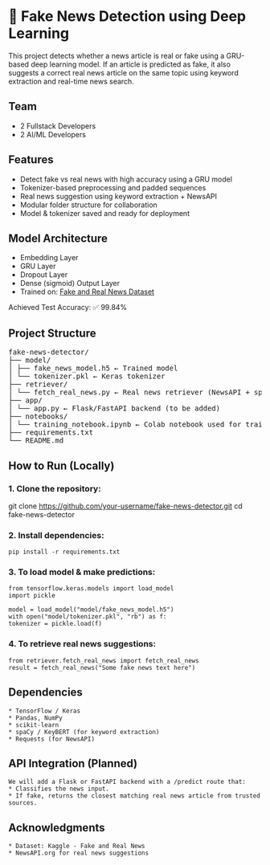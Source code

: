 # 📰 Fake News Detection using Deep Learning

This project detects whether a news article is real or fake using a GRU-based deep learning model. If an article is predicted as fake, it also suggests a correct real news article on the same topic using keyword extraction and real-time news search.

## Team

- 2 Fullstack Developers
- 2 AI/ML Developers

## Features

- Detect fake vs real news with high accuracy using a GRU model
- Tokenizer-based preprocessing and padded sequences
- Real news suggestion using keyword extraction + NewsAPI
- Modular folder structure for collaboration
- Model & tokenizer saved and ready for deployment

## Model Architecture

- Embedding Layer
- GRU Layer
- Dropout Layer
- Dense (sigmoid) Output Layer
- Trained on: [Fake and Real News Dataset](https://www.kaggle.com/datasets/clmentbisaillon/fake-and-real-news-dataset)

Achieved Test Accuracy: ✅ 99.84%

## Project Structure
<pre lang="markdown">
fake-news-detector/
├── model/
│ ├── fake_news_model.h5 ← Trained model
│ └── tokenizer.pkl ← Keras tokenizer
├── retriever/
│ └── fetch_real_news.py ← Real news retriever (NewsAPI + spaCy)
├── app/
│ └── app.py ← Flask/FastAPI backend (to be added)
├── notebooks/
│ └── training_notebook.ipynb ← Colab notebook used for training
├── requirements.txt
└── README.md
</pre>

## How to Run (Locally)

### 1. Clone the repository:

   git clone https://github.com/your-username/fake-news-detector.git
   cd fake-news-detector

### 2. Install dependencies:

    pip install -r requirements.txt

### 3. To load model & make predictions:

    from tensorflow.keras.models import load_model
    import pickle

    model = load_model("model/fake_news_model.h5")
    with open("model/tokenizer.pkl", "rb") as f:
    tokenizer = pickle.load(f)

### 4. To retrieve real news suggestions:

    from retriever.fetch_real_news import fetch_real_news
    result = fetch_real_news("Some fake news text here")

## Dependencies

    * TensorFlow / Keras
    * Pandas, NumPy
    * scikit-learn
    * spaCy / KeyBERT (for keyword extraction)
    * Requests (for NewsAPI)

## API Integration (Planned)

    We will add a Flask or FastAPI backend with a /predict route that:
    * Classifies the news input.
    * If fake, returns the closest matching real news article from trusted sources.

## Acknowledgments

    * Dataset: Kaggle - Fake and Real News
    * NewsAPI.org for real news suggestions



